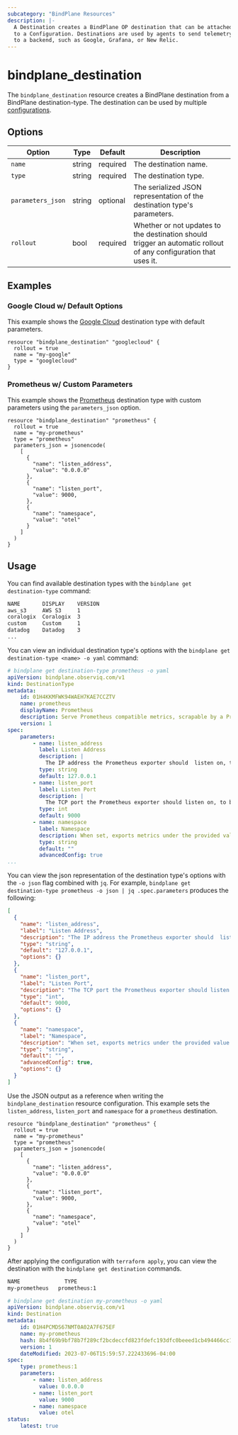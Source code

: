 ```yaml
---
subcategory: "BindPlane Resources"
description: |-
  A Destination creates a BindPlane OP destination that can be attached
  to a Configuration. Destinations are used by agents to send telemetry
  to a backend, such as Google, Grafana, or New Relic.
---
```


# bindplane_destination

The `bindplane_destination` resource creates a BindPlane destination from a BindPlane
destination-type. The destination can be used by multiple [configurations](./bindplane_configuration.md).

## Options

| Option              | Type   | Default  | Description                  |
| ------------------- | -----  | -------- | ---------------------------- |
| `name`              | string | required | The destination name.             |
| `type`              | string | required | The destination type.             |
| `parameters_json`   | string | optional | The serialized JSON representation of the destination type's parameters. |
| `rollout`           | bool   | required | Whether or not updates to the destination should trigger an automatic rollout of any configuration that uses it. |

## Examples

### Google Cloud w/ Default Options

This example shows the [Google Cloud](https://docs.bindplane.observiq.com/docs/google-cloud) destination type
with default parameters.

```hcl
resource "bindplane_destination" "googlecloud" {
  rollout = true
  name = "my-google"
  type = "googlecloud"
}
```

### Prometheus w/ Custom Parameters

This example shows the [Prometheus](https://docs.bindplane.observiq.com/docs/prometheus-1) destination type
with custom parameters using the `parameters_json` option.

```hcl
resource "bindplane_destination" "prometheus" {
  rollout = true
  name = "my-prometheus"
  type = "prometheus"
  parameters_json = jsonencode(
    [
      {
        "name": "listen_address",
        "value": "0.0.0.0"
      },
      {
        "name": "listen_port",
        "value": 9000,
      },
      {
        "name": "namespace",
        "value": "otel"
      }
    ]
  )
}
```

## Usage

You can find available destination types with the `bindplane get destination-type` command:
```bash
NAME       DISPLAY    VERSION 
aws_s3     AWS S3     1      	
coralogix  Coralogix  3      	
custom     Custom     1      	
datadog    Datadog    3      	
...
```

You can view an individual destination type's options with the `bindplane get destination-type <name> -o yaml` command:
```yaml
# bindplane get destination-type prometheus -o yaml
apiVersion: bindplane.observiq.com/v1
kind: DestinationType
metadata:
    id: 01H4KKMFWK94WAEH7KAE7CCZTV
    name: prometheus
    displayName: Prometheus
    description: Serve Prometheus compatible metrics, scrapable by a Prometheus server.
    version: 1
spec:
    parameters:
        - name: listen_address
          label: Listen Address
          description: |
            The IP address the Prometheus exporter should  listen on, to be scraped by a Prometheus server.
          type: string
          default: 127.0.0.1
        - name: listen_port
          label: Listen Port
          description: |
            The TCP port the Prometheus exporter should listen on, to be scraped by a Prometheus server.
          type: int
          default: 9000
        - name: namespace
          label: Namespace
          description: When set, exports metrics under the provided value.
          type: string
          default: ""
          advancedConfig: true
...
```

You can view the json representation of the destination type's options with the `-o json` flag combined with `jq`.
For example, `bindplane get destination-type prometheus -o json | jq .spec.parameters` produces the following:
```json
[
  {
    "name": "listen_address",
    "label": "Listen Address",
    "description": "The IP address the Prometheus exporter should  listen on, to be scraped by a Prometheus server.\n",
    "type": "string",
    "default": "127.0.0.1",
    "options": {}
  },
  {
    "name": "listen_port",
    "label": "Listen Port",
    "description": "The TCP port the Prometheus exporter should listen on, to be scraped by a Prometheus server.\n",
    "type": "int",
    "default": 9000,
    "options": {}
  },
  {
    "name": "namespace",
    "label": "Namespace",
    "description": "When set, exports metrics under the provided value.",
    "type": "string",
    "default": "",
    "advancedConfig": true,
    "options": {}
  }
]
```

Use the JSON output as a reference when writing the `bindplane_destination` resource configuration. This example sets
the `listen_address`, `listen_port` and `namespace` for a `prometheus` destination.

```hcl
resource "bindplane_destination" "prometheus" {
  rollout = true
  name = "my-prometheus"
  type = "prometheus"
  parameters_json = jsonencode(
    [
      {
        "name": "listen_address",
        "value": "0.0.0.0"
      },
      {
        "name": "listen_port",
        "value": 9000,
      },
      {
        "name": "namespace",
        "value": "otel"
      }
    ]
  )
}
```

After applying the configuration with `terraform apply`, you can view the destination with
the `bindplane get destination` commands.

```bash
NAME        	  TYPE
my-prometheus   prometheus:1
```
```yaml
# bindplane get destination my-prometheus -o yaml
apiVersion: bindplane.observiq.com/v1
kind: Destination
metadata:
    id: 01H4PCMDS67NMT0A02A7F675EF
    name: my-prometheus
    hash: 8b4f69b9bf78b7f289cf2bcdeccfd823fdefc193dfc0beeed1cb494466cc109d
    version: 1
    dateModified: 2023-07-06T15:59:57.222433696-04:00
spec:
    type: prometheus:1
    parameters:
        - name: listen_address
          value: 0.0.0.0
        - name: listen_port
          value: 9000
        - name: namespace
          value: otel
status:
    latest: true
```
